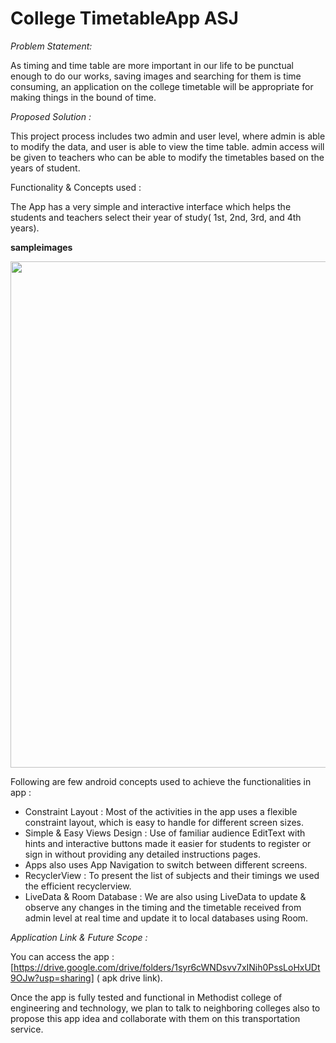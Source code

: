 # College TimetableApp ASJ

*Problem Statement:*

As timing and time table are more important in our life to be punctual enough to do our works, saving images and searching for them is time consuming,
an application on the college timetable will be appropriate for making things in the bound of time.

*Proposed Solution :*

This project process includes two admin and user level, where admin is able to modify the data, and user is able to view the time table.
admin access will be given to teachers who can be able to modify the timetables based on the years of student.


Functionality & Concepts used :

The App has a very simple and interactive interface which helps the students and teachers select their year of study( 1st, 2nd, 3rd, and 4th years). 

**sampleimages**

<img width="810" src=https://github.com/preetham-1601/FoodRunner1/blob/main/screenshots.png>

Following are few android concepts used to achieve the functionalities in app :
- Constraint Layout : Most of the activities in the app uses a flexible constraint layout, which is easy to handle for different screen sizes.
- Simple & Easy Views Design : Use of familiar audience EditText with hints and interactive buttons made it easier for students to register or sign in without providing any detailed instructions pages.
- Apps also uses App Navigation to switch between different screens.
- RecyclerView : To present the list of subjects and their timings we used the efficient recyclerview.
- LiveData & Room Database : We are also using LiveData to update & observe any changes in the timing and the timetable received from admin level at real time and update it to local databases using Room.

*Application Link & Future Scope :*

You can access the app : [https://drive.google.com/drive/folders/1syr6cWNDsvv7xINih0PssLoHxUDt9OJw?usp=sharing] ( apk drive link).

Once the app is fully tested and functional in Methodist college of engineering and technology, we plan to talk to neighboring colleges also to propose this app idea and collaborate with them on this transportation service.
